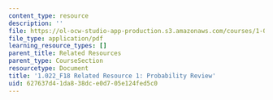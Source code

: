 ```yaml
---
content_type: resource
description: ''
file: https://ol-ocw-studio-app-production.s3.amazonaws.com/courses/1-022-introduction-to-network-models-fall-2018/627637d41da838dce0d705e124fed5c0_MIT1_022F18_RelatedResource1.pdf
file_type: application/pdf
learning_resource_types: []
parent_title: Related Resources
parent_type: CourseSection
resourcetype: Document
title: '1.022_F18 Related Resource 1: Probability Review'
uid: 627637d4-1da8-38dc-e0d7-05e124fed5c0
---
```


